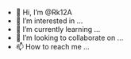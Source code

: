 - 👋 Hi, I’m @Rk12A
- 👀 I’m interested in ...
- 🌱 I’m currently learning ...
- 💞️ I’m looking to collaborate on ...
- 📫 How to reach me ...

<!---
Rk12A/Rk12A is a ✨ special ✨ repository because its `README.md` (this file) appears on your GitHub profile.
You can click the Preview link to take a look at your changes.
--->
